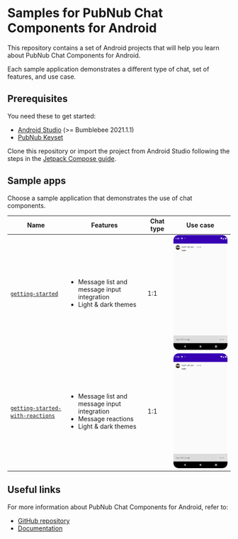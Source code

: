 # Samples for PubNub Chat Components for Android

This repository contains a set of Android projects that will help you learn about PubNub Chat Components for Android. 

Each sample application demonstrates a different type of chat, set of features, and use case.

## Prerequisites

You need these to get started:

* [Android Studio](https://developer.android.com/studio/preview) (>= Bumblebee 2021.1.1)
* [PubNub Keyset](https://dashboard.pubnub.com/)

Clone this repository or import the project from Android Studio following the steps in the [Jetpack Compose guide](https://developer.android.com/jetpack/compose/setup#sample).

## Sample apps

Choose a sample application that demonstrates the use of chat components.

| Name | Features | Chat type | Use case |
|-----|---------|---------|---------|
| [`getting-started`](getting-started/) | <br><ul><li>Message list and message input integration</li><li>Light & dark themes</li></ul></br> | 1:1 | <img src="/assets/getting-started-android-app.png" alt="Getting Started app for Android" style="width:300px"/> |
| [`getting-started-with-reactions`](getting-started-with-reactions/) | <br><ul><li>Message list and message input integration</li><li>Message reactions</li><li>Light & dark themes</li></ul></br> | 1:1 | <img src="/assets/getting-started-android-app.png" alt="Getting Started app for Android" style="width:300px"/> |

## Useful links

For more information about PubNub Chat Components for Android, refer to:
* [GitHub repository](https://github.com/pubnub/chat-components-android/blob/master/README.md)
* [Documentation](https://www.pubnub.com/docs/chat/components/android/get-started-android)
